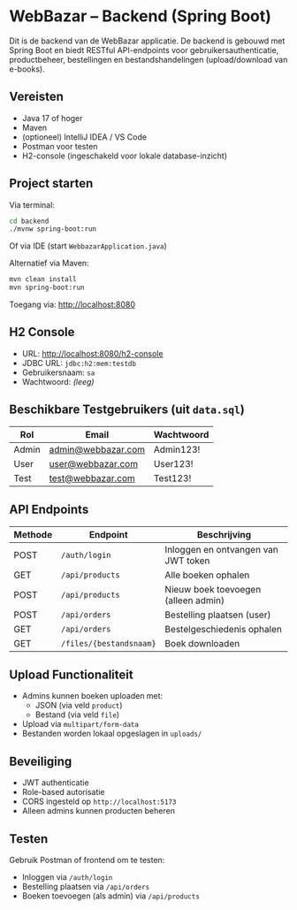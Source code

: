 # WebBazar – Backend (Spring Boot)

Dit is de backend van de WebBazar applicatie. De backend is gebouwd met Spring Boot en biedt RESTful API-endpoints voor gebruikersauthenticatie, productbeheer, bestellingen en bestandshandelingen (upload/download van e-books).

## Vereisten

- Java 17 of hoger
- Maven
- (optioneel) IntelliJ IDEA / VS Code
- Postman voor testen
- H2-console (ingeschakeld voor lokale database-inzicht)

## Project starten

Via terminal:

```bash
cd backend
./mvnw spring-boot:run
```

Of via IDE (start `WebbazarApplication.java`)

Alternatief via Maven:

```bash
mvn clean install
mvn spring-boot:run
```

Toegang via: [http://localhost:8080](http://localhost:8080)

## H2 Console

- URL: [http://localhost:8080/h2-console](http://localhost:8080/h2-console)
- JDBC URL: `jdbc:h2:mem:testdb`
- Gebruikersnaam: `sa`
- Wachtwoord: *(leeg)*

## Beschikbare Testgebruikers (uit `data.sql`)

| Rol     | Email                | Wachtwoord  |
|---------|-----------------------|-------------|
| Admin   | admin@webbazar.com    | Admin123!   |
| User    | user@webbazar.com     | User123!    |
| Test    | test@webbazar.com     | Test123!    |

## API Endpoints

| Methode | Endpoint             | Beschrijving                            |
|---------|----------------------|-----------------------------------------|
| POST    | `/auth/login`        | Inloggen en ontvangen van JWT token     |
| GET     | `/api/products`      | Alle boeken ophalen                     |
| POST    | `/api/products`      | Nieuw boek toevoegen (alleen admin)     |
| POST    | `/api/orders`        | Bestelling plaatsen (user)              |
| GET     | `/api/orders`        | Bestelgeschiedenis ophalen              |
| GET     | `/files/{bestandsnaam}` | Boek downloaden                        |

## Upload Functionaliteit

- Admins kunnen boeken uploaden met:
  - JSON (via veld `product`)
  - Bestand (via veld `file`)
- Upload via `multipart/form-data`
- Bestanden worden lokaal opgeslagen in `uploads/`

## Beveiliging

- JWT authenticatie
- Role-based autorisatie
- CORS ingesteld op `http://localhost:5173`
- Alleen admins kunnen producten beheren

## Testen

Gebruik Postman of frontend om te testen:

- Inloggen via `/auth/login`
- Bestelling plaatsen via `/api/orders`
- Boeken toevoegen (als admin) via `/api/products`